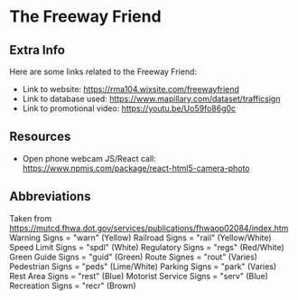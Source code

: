 # The Freeway Friend

## Extra Info

Here are some links related to the Freeway Friend:
- Link to website: https://rma104.wixsite.com/freewayfriend
- Link to database used: https://www.mapillary.com/dataset/trafficsign
- Link to promotional video: https://youtu.be/Uo59fo86g0c


## Resources

- Open phone webcam JS/React call: https://www.npmjs.com/package/react-html5-camera-photo


## Abbreviations
Taken from https://mutcd.fhwa.dot.gov/services/publications/fhwaop02084/index.htm
Warning Signs 			= "warn"	(Yellow)
Railroad Signs 			= "rail"	(Yellow/White)
Speed Limit Signs 		= "spdl"	(White)
Regulatory Signs 		= "regs"	(Red/White)
Green Guide Signs 		= "guid"	(Green)
Route Signes 			= "rout"	(Varies)
Pedestrian Signs 		= "peds"	(Lime/White)
Parking Signs 			= "park"	(Varies)
Rest Area Signs 		= "rest"	(Blue)
Motorist Service Signs 	= "serv"	(Blue)
Recreation Signs 		= "recr"	(Brown)